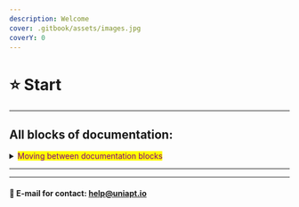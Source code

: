 ```yaml
---
description: Welcome
cover: .gitbook/assets/images.jpg
coverY: 0
---
```


# ⭐ Start

***

## All blocks of documentation:

<details>

<summary><mark style="color:purple;">Moving between documentation blocks</mark></summary>

<img src=".gitbook/assets/image (2).png" alt="" data-size="original">

Click on the title "General" - this is a drop down list that leads to other documentation blocks

</details>

***



***

#### 📧 E-mail for contact: help@uniapt.io
